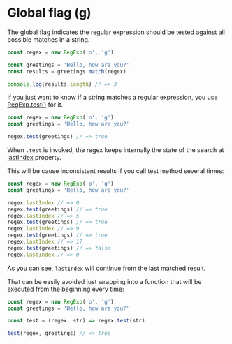 # Global flag (g)

The global flag indicates the regular expression should be tested against all possible matches in a string.

```js
const regex = new RegExp('o', 'g')

const greetings = 'Hello, how are you?'
const results = greetings.match(regex)

console.log(results.length) // => 3
```

If you just want to know if a string matches a regular expression, you use [RegExp.test()](https://developer.mozilla.org/en-US/docs/Web/JavaScript/Reference/Global_Objects/RegExp/test) for it.

```js
const regex = new RegExp('o', 'g')
const greetings = 'Hello, how are you?'

regex.test(greetings) // => true
```

When `.test` is invoked, the regex keeps internally the state of the search at [lastIndex](https://developer.mozilla.org/en-US/docs/Web/JavaScript/Reference/Global_Objects/RegExp/lastIndex) property.

This will be cause inconsistent results if you call test method several times:

```js
const regex = new RegExp('o', 'g')
const greetings = 'Hello, how are you?'

regex.lastIndex // => 0
regex.test(greetings) // => true
regex.lastIndex // => 5
regex.test(greetings) // => true
regex.lastIndex // => 9
regex.test(greetings) // => true
regex.lastIndex // => 17
regex.test(greetings) // => false
regex.lastIndex // => 0
```

As you can see, `lastIndex` will continue from the last matched result.

That can be easily avoided just wrapping into a function that will be executed from the beginning every time:

```js
const regex = new RegExp('o', 'g')
const greetings = 'Hello, how are you?'

const test = (regex, str) => regex.test(str)

test(regex, greetings) // => true
```
